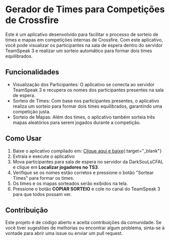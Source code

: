 # Gerador de Times para Competições de Crossfire
Este é um aplicativo desenvolvido para facilitar o processo de sorteio de times e mapas em competições internas de Crossfire. 
Com este aplicativo, você pode visualizar os participantes na sala de espera dentro do servidor TeamSpeak 3 e realizar um sorteio automático 
para formar dois times equilibrados.

## Funcionalidades
- Visualização dos Participantes: O aplicativo se conecta ao servidor TeamSpeak 3 e recupera os nomes dos participantes presentes na sala de espera.
- Sorteio de Times: Com base nos participantes presentes, o aplicativo realiza um sorteio para formar dois times equilibrados, garantindo uma competição justa.
- Sorteio de Mapas: Além dos times, o aplicativo também sorteia três mapas aleatórios para serem jogados durante a competição.

## Como Usar
1. Baixe o aplicativo compilado em: [Clique aqui e baixe](https://mega.nz/file/GbJRHKQZ#R2TjsESEorNR8jCDtJa7dE1zmPPsJMVQ3fr7tymimKA){:target="_blank"} 
2. Extraia e execute o aplicativo
3. Mova participantes para sala de espera no servidor da DarkSouLsCFAL e clique em **Localizar jogadores no TS3**.
4. Verifique se os nomes estão corretos e pressione o botão "Sortear Times" para formar os times.
5. Os times e os mapas sorteados serão exibidos na tela.
6. Pressione o botão **COPIAR SORTEIO** e cole no canal do TeamSpeak 3 para que todos possam ver.

## Contribuição
Este projeto é de código aberto e aceita contribuições da comunidade. Se você tiver sugestões de melhorias ou encontrar algum problema, sinta-se à vontade 
para abrir uma issue ou enviar um pull request.


